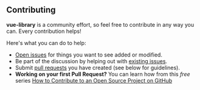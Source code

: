 ## Contributing

**vue-library** is a community effort, so feel free to contribute in any way you can. Every contribution helps!

Here's what you can do to help:

- [Open issues](https://github.com/JonasSchubert/vue-library/issues/new) for things you want to see added or modified.
- Be part of the discussion by helping out with [existing issues](https://github.com/JonasSchubert/vue-library/issues).
- Submit [pull requests](https://github.com/JonasSchubert/vue-library/pulls) you have created (see below for guidelines).
- **Working on your first Pull Request?** You can learn how from this *free* series [How to Contribute to an Open Source Project on GitHub](https://egghead.io/series/how-to-contribute-to-an-open-source-project-on-github)
